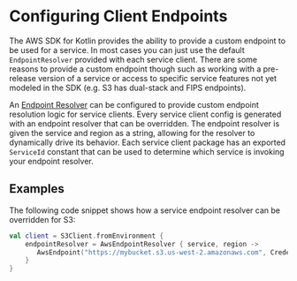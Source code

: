 # Configuring Client Endpoints

The AWS SDK for Kotlin provides the ability to provide a custom endpoint to be used for a service. In most cases
you can just use the default `EndpointResolver` provided with each service client. There are some reasons to provide 
a custom endpoint though such as working with a pre-release version of a service or access to specific service 
features not yet modeled in the SDK (e.g. S3 has dual-stack and FIPS endpoints).


An [Endpoint Resolver](https://github.com/awslabs/aws-sdk-kotlin/blob/main/aws-runtime/aws-endpoint/common/src/aws/sdk/kotlin/runtime/endpoint/AwsEndpointResolver.kt#L11)
can be configured to provide custom endpoint resolution logic for service clients. Every
service client config is generated with an endpoint resolver that can be overridden. The endpoint resolver is given the
service and region as a string, allowing for the resolver to dynamically drive its behavior. Each service client 
package has an exported `ServiceId` constant that can be used to determine which service is invoking your endpoint 
resolver.

## Examples

The following code snippet shows how a service endpoint resolver can be overridden for S3:

```kotlin
val client = S3Client.fromEnvironment {
    endpointResolver = AwsEndpointResolver { service, region ->
       AwsEndpoint("https://mybucket.s3.us-west-2.amazonaws.com", CredentialScope(region = "us-west-2")) 
    }
}
```
